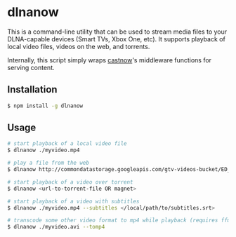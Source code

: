 # dlnanow

This is a command-line utility that can be used to stream media files to your DLNA-capable devices (Smart TVs, Xbox One, etc). It supports playback of local video files, videos on the web, and torrents.

Internally, this script simply wraps [castnow](https://github.com/xat/castnow)'s middleware functions for serving content.

## Installation

```sh
$ npm install -g dlnanow
```

## Usage

```sh
# start playback of a local video file
$ dlnanow ./myvideo.mp4

# play a file from the web
$ dlnanow http://commondatastorage.googleapis.com/gtv-videos-bucket/ED_1280.mp4

# start playback of a video over torrent
$ dlnanow <url-to-torrent-file OR magnet>

# start playback of a video with subtitles
$ dlnanow ./myvideo.mp4 --subtitles </local/path/to/subtitles.srt>

# transcode some other video format to mp4 while playback (requires ffmpeg)
$ dlnanow ./myvideo.avi --tomp4
```
